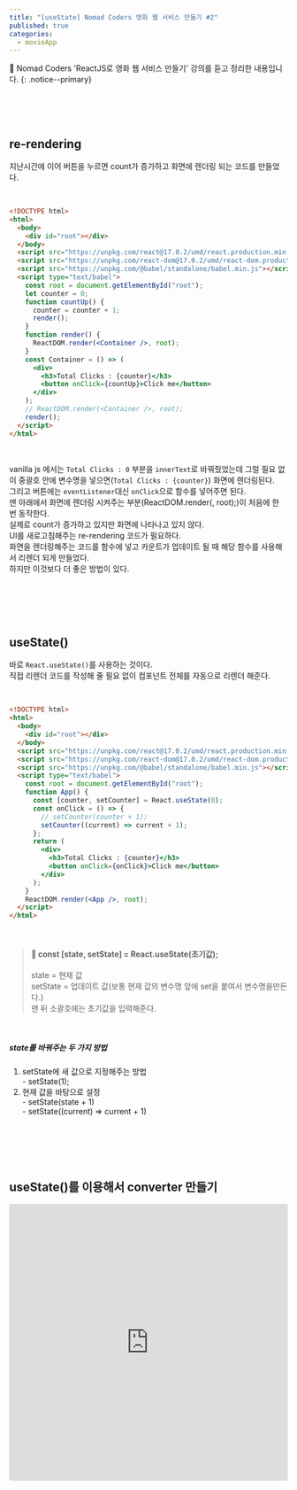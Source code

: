 ```yaml
---
title: "[useState] Nomad Coders 영화 웹 서비스 만들기 #2"
published: true
categories:
  - movieApp
---
```


📑 Nomad Coders 'ReactJS로 영화 웹 서비스 만들기' 강의를 듣고 정리한 내용입니다.
{: .notice--primary}

<br><br><br>

## re-rendering

지난시간에 이어 버튼을 누르면 count가 증가하고 화면에 렌더링 되는 코드를 만들었다.

<br>

```html
<!DOCTYPE html>
<html>
  <body>
    <div id="root"></div>
  </body>
  <script src="https://unpkg.com/react@17.0.2/umd/react.production.min.js"></script>
  <script src="https://unpkg.com/react-dom@17.0.2/umd/react-dom.production.min.js"></script>
  <script src="https://unpkg.com/@babel/standalone/babel.min.js"></script>
  <script type="text/babel">
    const root = document.getElementById("root");
    let counter = 0;
    function countUp() {
      counter = counter + 1;
      render();
    }
    function render() {
      ReactDOM.render(<Container />, root);
    }
    const Container = () => (
      <div>
        <h3>Total Clicks : {counter}</h3>
        <button onClick={countUp}>Click me</button>
      </div>
    );
    // ReactDOM.render(<Container />, root);
    render();
  </script>
</html>
```

<br>

vanilla js 에서는 `Total Clicks : 0` 부분을 `innerText`로 바꿔줬었는데 그럴 필요 없이 중괄호 안에 변수명을 넣으면(`Total Clicks : {counter}`) 화면에 렌더링된다.<br>그리고 버튼에는 `eventListener`대신 `onClick`으로 함수를 넣어주면 된다.<br>맨 아래에서 화면에 렌더링 시켜주는 부분(ReactDOM.render(<Container />, root);)이 처음에 한 번 동작한다.<br>실제로 count가 증가하고 있지만 화면에 나타나고 있지 않다.<br>UI를 새로고침해주는 re-rendering 코드가 필요하다.<br>화면을 렌더링해주는 코드를 함수에 넣고 카운트가 업데이트 될 때 해당 함수를 사용해서 리렌더 되게 만들었다.<br>하지만 이것보다 더 좋은 방법이 있다.

<br><br><br><br>

## useState()

바로 `React.useState()`를 사용하는 것이다.<br>직접 리렌더 코드를 작성해 줄 필요 없이 컴포넌트 전체를 자동으로 리렌더 해준다.

<br>

```html
<!DOCTYPE html>
<html>
  <body>
    <div id="root"></div>
  </body>
  <script src="https://unpkg.com/react@17.0.2/umd/react.production.min.js"></script>
  <script src="https://unpkg.com/react-dom@17.0.2/umd/react-dom.production.min.js"></script>
  <script src="https://unpkg.com/@babel/standalone/babel.min.js"></script>
  <script type="text/babel">
    const root = document.getElementById("root");
    function App() {
      const [counter, setCounter] = React.useState(0);
      const onClick = () => {
        // setCounter(counter + 1);
        setCounter((current) => current + 1);
      };
      return (
        <div>
          <h3>Total Clicks : {counter}</h3>
          <button onClick={onClick}>Click me</button>
        </div>
      );
    }
    ReactDOM.render(<App />, root);
  </script>
</html>
```

<br>

> #### 💫 const [state, setState] = React.useState(초기값);
>
> state = 현재 값<br>
> setState = 업데이트 값(보통 현재 값의 변수명 앞에 set을 붙여서 변수명을만든다.)<br>
> 맨 뒤 소괄호에는 초기값을 입력해준다.

<br>

##### state를 바꿔주는 두 가지 방법

1. setState에 새 값으로 지정해주는 방법<br> - setState(1);
2. 현재 값을 바탕으로 설정<br> - setState(state + 1)<br> - setState((current) => current + 1)

<br><br><br><br>

## useState()를 이용해서 converter 만들기

<iframe src="https://codesandbox.io/embed/sad-stitch-d1st4i?fontsize=14&hidenavigation=1&theme=dark"
     style="width:100%; height:500px; border:0; border-radius: 4px; overflow:hidden;"
     title="sad-stitch-d1st4i"
     allow="accelerometer; ambient-light-sensor; camera; encrypted-media; geolocation; gyroscope; hid; microphone; midi; payment; usb; vr; xr-spatial-tracking"
     sandbox="allow-forms allow-modals allow-popups allow-presentation allow-same-origin allow-scripts"
   ></iframe>
